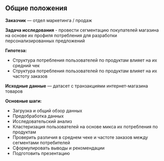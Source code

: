 ## Общие положения
**Заказчик** — отдел маркетинга / продаж

**Задача исследования** -  провести сегментацию покупателей магазина на основе их профиля потребления для разработки персонализированных предложений

**Гипотеза:**
- Структура потребления пользователей по продуктам влияет на их средний чек
- Структура потребления пользователей по продуктам влияет на их частоту заказов


**Исходные данные** — датасет с транзакциями интернет-магазина товаров


**Основные шаги:**

- Загрузка и общий обзор данных
- Предобработка данных
- Исследовательский анализ
- Кластеризация пользователей на основе микса их потребления по продуктам
- Проверить различия в среднем чеке и частоте заказов между сегментами потребителей
- Сформулировать выводы и рекомендации
- Подготовить презентацию
